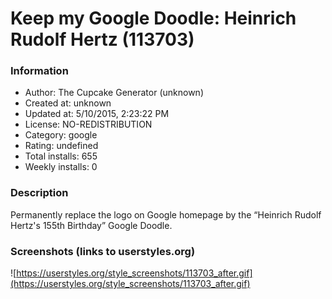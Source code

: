 # Keep my Google Doodle: Heinrich Rudolf Hertz (113703)

### Information
- Author: The Cupcake Generator (unknown)
- Created at: unknown
- Updated at: 5/10/2015, 2:23:22 PM
- License: NO-REDISTRIBUTION
- Category: google
- Rating: undefined
- Total installs: 655
- Weekly installs: 0


### Description
Permanently replace the logo on Google homepage by the “Heinrich Rudolf Hertz's 155th Birthday” Google Doodle.


### Screenshots (links to userstyles.org)
![https://userstyles.org/style_screenshots/113703_after.gif](https://userstyles.org/style_screenshots/113703_after.gif)


